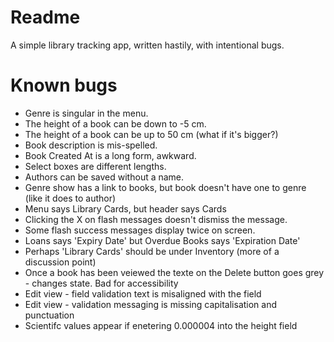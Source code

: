 # Readme

A simple library tracking app, written hastily, with intentional bugs.

# Known bugs

* Genre is singular in the menu.
* The height of a book can be down to -5 cm.
* The height of a book can be up to 50 cm (what if it's bigger?)
* Book description is mis-spelled.
* Book Created At is a long form, awkward.
* Select boxes are different lengths.
* Authors can be saved without a name.
* Genre show has a link to books, but book doesn't have one to genre (like it does to author)
* Menu says Library Cards, but header says Cards
* Clicking the X on flash messages doesn't dismiss the message.
* Some flash success messages display twice on screen.
* Loans says 'Expiry Date' but Overdue Books says 'Expiration Date'
* Perhaps 'Library Cards' should be under Inventory (more of a discussion point) 
* Once a book has been veiewed the texte on the Delete button goes grey - changes state. Bad for accessibility
* Edit view - field validation text is misaligned with the field 
* Edit view - validation messaging is missing capitalisation and punctuation
* Scientifc values appear if enetering 0.000004 into the height field
